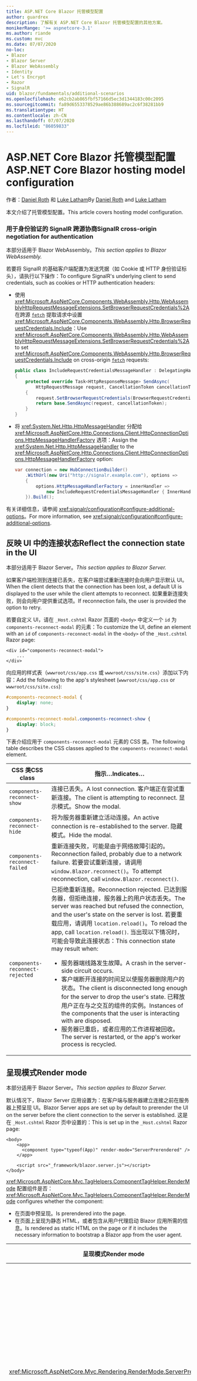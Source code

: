 ```yaml
---
title: ASP.NET Core Blazor 托管模型配置
author: guardrex
description: 了解有关 ASP.NET Core Blazor 托管模型配置的其他方案。
monikerRange: '>= aspnetcore-3.1'
ms.author: riande
ms.custom: mvc
ms.date: 07/07/2020
no-loc:
- Blazor
- Blazor Server
- Blazor WebAssembly
- Identity
- Let's Encrypt
- Razor
- SignalR
uid: blazor/fundamentals/additional-scenarios
ms.openlocfilehash: e62cb2ab865fbf57166d5ec3d1344183c00c2095
ms.sourcegitcommit: fa89d6553378529ae86b388689ac2c6f38281bb9
ms.translationtype: HT
ms.contentlocale: zh-CN
ms.lasthandoff: 07/07/2020
ms.locfileid: "86059833"
---
```

# <a name="aspnet-core-blazor-hosting-model-configuration"></a><span data-ttu-id="460e2-103">ASP.NET Core Blazor 托管模型配置</span><span class="sxs-lookup"><span data-stu-id="460e2-103">ASP.NET Core Blazor hosting model configuration</span></span>

<span data-ttu-id="460e2-104">作者：[Daniel Roth](https://github.com/danroth27) 和 [Luke Latham](https://github.com/guardrex)</span><span class="sxs-lookup"><span data-stu-id="460e2-104">By [Daniel Roth](https://github.com/danroth27) and [Luke Latham](https://github.com/guardrex)</span></span>

<span data-ttu-id="460e2-105">本文介绍了托管模型配置。</span><span class="sxs-lookup"><span data-stu-id="460e2-105">This article covers hosting model configuration.</span></span>

### <a name="signalr-cross-origin-negotiation-for-authentication"></a><span data-ttu-id="460e2-106">用于身份验证的 SignalR 跨源协商</span><span class="sxs-lookup"><span data-stu-id="460e2-106">SignalR cross-origin negotiation for authentication</span></span>

<span data-ttu-id="460e2-107">本部分适用于 Blazor WebAssembly。</span><span class="sxs-lookup"><span data-stu-id="460e2-107">*This section applies to Blazor WebAssembly.*</span></span>

<span data-ttu-id="460e2-108">若要将 SignalR 的基础客户端配置为发送凭据（如 Cookie 或 HTTP 身份验证标头），请执行以下操作：</span><span class="sxs-lookup"><span data-stu-id="460e2-108">To configure SignalR's underlying client to send credentials, such as cookies or HTTP authentication headers:</span></span>

* <span data-ttu-id="460e2-109">使用 <xref:Microsoft.AspNetCore.Components.WebAssembly.Http.WebAssemblyHttpRequestMessageExtensions.SetBrowserRequestCredentials%2A> 在跨源 [`fetch`](https://developer.mozilla.org/docs/Web/API/Fetch_API/Using_Fetch) 提取请求中设置 <xref:Microsoft.AspNetCore.Components.WebAssembly.Http.BrowserRequestCredentials.Include>：</span><span class="sxs-lookup"><span data-stu-id="460e2-109">Use <xref:Microsoft.AspNetCore.Components.WebAssembly.Http.WebAssemblyHttpRequestMessageExtensions.SetBrowserRequestCredentials%2A> to set <xref:Microsoft.AspNetCore.Components.WebAssembly.Http.BrowserRequestCredentials.Include> on cross-origin [`fetch`](https://developer.mozilla.org/docs/Web/API/Fetch_API/Using_Fetch) requests:</span></span>

  ```csharp
  public class IncludeRequestCredentialsMessageHandler : DelegatingHandler
  {
      protected override Task<HttpResponseMessage> SendAsync(
          HttpRequestMessage request, CancellationToken cancellationToken)
      {
          request.SetBrowserRequestCredentials(BrowserRequestCredentials.Include);
          return base.SendAsync(request, cancellationToken);
      }
  }
  ```

* <span data-ttu-id="460e2-110">将 <xref:System.Net.Http.HttpMessageHandler> 分配给 <xref:Microsoft.AspNetCore.Http.Connections.Client.HttpConnectionOptions.HttpMessageHandlerFactory> 选项：</span><span class="sxs-lookup"><span data-stu-id="460e2-110">Assign the <xref:System.Net.Http.HttpMessageHandler> to the <xref:Microsoft.AspNetCore.Http.Connections.Client.HttpConnectionOptions.HttpMessageHandlerFactory> option:</span></span>

  ```csharp
  var connection = new HubConnectionBuilder()
      .WithUrl(new Uri("http://signalr.example.com"), options =>
      {
          options.HttpMessageHandlerFactory = innerHandler => 
              new IncludeRequestCredentialsMessageHandler { InnerHandler = innerHandler };
      }).Build();
  ```

<span data-ttu-id="460e2-111">有关详细信息，请参阅 <xref:signalr/configuration#configure-additional-options>。</span><span class="sxs-lookup"><span data-stu-id="460e2-111">For more information, see <xref:signalr/configuration#configure-additional-options>.</span></span>

## <a name="reflect-the-connection-state-in-the-ui"></a><span data-ttu-id="460e2-112">反映 UI 中的连接状态</span><span class="sxs-lookup"><span data-stu-id="460e2-112">Reflect the connection state in the UI</span></span>

<span data-ttu-id="460e2-113">本部分适用于 Blazor Server。</span><span class="sxs-lookup"><span data-stu-id="460e2-113">*This section applies to Blazor Server.*</span></span>

<span data-ttu-id="460e2-114">如果客户端检测到连接已丢失，在客户端尝试重新连接时会向用户显示默认 UI。</span><span class="sxs-lookup"><span data-stu-id="460e2-114">When the client detects that the connection has been lost, a default UI is displayed to the user while the client attempts to reconnect.</span></span> <span data-ttu-id="460e2-115">如果重新连接失败，则会向用户提供重试选项。</span><span class="sxs-lookup"><span data-stu-id="460e2-115">If reconnection fails, the user is provided the option to retry.</span></span>

<span data-ttu-id="460e2-116">若要自定义 UI，请在 `_Host.cshtml` Razor 页面的 `<body>` 中定义一个 `id` 为 `components-reconnect-modal` 的元素：</span><span class="sxs-lookup"><span data-stu-id="460e2-116">To customize the UI, define an element with an `id` of `components-reconnect-modal` in the `<body>` of the `_Host.cshtml` Razor page:</span></span>

```cshtml
<div id="components-reconnect-modal">
    ...
</div>
```

<span data-ttu-id="460e2-117">向应用的样式表（`wwwroot/css/app.css` 或 `wwwroot/css/site.css`）添加以下内容：</span><span class="sxs-lookup"><span data-stu-id="460e2-117">Add the following to the app's stylesheet (`wwwroot/css/app.css` or `wwwroot/css/site.css`):</span></span>

```css
#components-reconnect-modal {
    display: none;
}

#components-reconnect-modal.components-reconnect-show {
    display: block;
}
```

<span data-ttu-id="460e2-118">下表介绍应用于 `components-reconnect-modal` 元素的 CSS 类。</span><span class="sxs-lookup"><span data-stu-id="460e2-118">The following table describes the CSS classes applied to the `components-reconnect-modal` element.</span></span>

| <span data-ttu-id="460e2-119">CSS 类</span><span class="sxs-lookup"><span data-stu-id="460e2-119">CSS class</span></span>                       | <span data-ttu-id="460e2-120">指示&hellip;</span><span class="sxs-lookup"><span data-stu-id="460e2-120">Indicates&hellip;</span></span> |
| ------------------------------- | ----------------- |
| `components-reconnect-show`     | <span data-ttu-id="460e2-121">连接已丢失。</span><span class="sxs-lookup"><span data-stu-id="460e2-121">A lost connection.</span></span> <span data-ttu-id="460e2-122">客户端正在尝试重新连接。</span><span class="sxs-lookup"><span data-stu-id="460e2-122">The client is attempting to reconnect.</span></span> <span data-ttu-id="460e2-123">显示模式。</span><span class="sxs-lookup"><span data-stu-id="460e2-123">Show the modal.</span></span> |
| `components-reconnect-hide`     | <span data-ttu-id="460e2-124">将为服务器重新建立活动连接。</span><span class="sxs-lookup"><span data-stu-id="460e2-124">An active connection is re-established to the server.</span></span> <span data-ttu-id="460e2-125">隐藏模式。</span><span class="sxs-lookup"><span data-stu-id="460e2-125">Hide the modal.</span></span> |
| `components-reconnect-failed`   | <span data-ttu-id="460e2-126">重新连接失败，可能是由于网络故障引起的。</span><span class="sxs-lookup"><span data-stu-id="460e2-126">Reconnection failed, probably due to a network failure.</span></span> <span data-ttu-id="460e2-127">若要尝试重新连接，请调用 `window.Blazor.reconnect()`。</span><span class="sxs-lookup"><span data-stu-id="460e2-127">To attempt reconnection, call `window.Blazor.reconnect()`.</span></span> |
| `components-reconnect-rejected` | <span data-ttu-id="460e2-128">已拒绝重新连接。</span><span class="sxs-lookup"><span data-stu-id="460e2-128">Reconnection rejected.</span></span> <span data-ttu-id="460e2-129">已达到服务器，但拒绝连接，服务器上的用户状态丢失。</span><span class="sxs-lookup"><span data-stu-id="460e2-129">The server was reached but refused the connection, and the user's state on the server is lost.</span></span> <span data-ttu-id="460e2-130">若要重载应用，请调用 `location.reload()`。</span><span class="sxs-lookup"><span data-stu-id="460e2-130">To reload the app, call `location.reload()`.</span></span> <span data-ttu-id="460e2-131">当出现以下情况时，可能会导致此连接状态：</span><span class="sxs-lookup"><span data-stu-id="460e2-131">This connection state may result when:</span></span><ul><li><span data-ttu-id="460e2-132">服务器端线路发生故障。</span><span class="sxs-lookup"><span data-stu-id="460e2-132">A crash in the server-side circuit occurs.</span></span></li><li><span data-ttu-id="460e2-133">客户端断开连接的时间足以使服务器删除用户的状态。</span><span class="sxs-lookup"><span data-stu-id="460e2-133">The client is disconnected long enough for the server to drop the user's state.</span></span> <span data-ttu-id="460e2-134">已释放用户正在与之交互的组件的实例。</span><span class="sxs-lookup"><span data-stu-id="460e2-134">Instances of the components that the user is interacting with are disposed.</span></span></li><li><span data-ttu-id="460e2-135">服务器已重启，或者应用的工作进程被回收。</span><span class="sxs-lookup"><span data-stu-id="460e2-135">The server is restarted, or the app's worker process is recycled.</span></span></li></ul> |

## <a name="render-mode"></a><span data-ttu-id="460e2-136">呈现模式</span><span class="sxs-lookup"><span data-stu-id="460e2-136">Render mode</span></span>

<span data-ttu-id="460e2-137">本部分适用于 Blazor Server。</span><span class="sxs-lookup"><span data-stu-id="460e2-137">*This section applies to Blazor Server.*</span></span>

<span data-ttu-id="460e2-138">默认情况下，Blazor Server 应用设置为：在客户端与服务器建立连接之前在服务器上预呈现 UI。</span><span class="sxs-lookup"><span data-stu-id="460e2-138">Blazor Server apps are set up by default to prerender the UI on the server before the client connection to the server is established.</span></span> <span data-ttu-id="460e2-139">这是在 `_Host.cshtml` Razor 页中设置的：</span><span class="sxs-lookup"><span data-stu-id="460e2-139">This is set up in the `_Host.cshtml` Razor page:</span></span>

```cshtml
<body>
    <app>
      <component type="typeof(App)" render-mode="ServerPrerendered" />
    </app>

    <script src="_framework/blazor.server.js"></script>
</body>
```

<span data-ttu-id="460e2-140"><xref:Microsoft.AspNetCore.Mvc.TagHelpers.ComponentTagHelper.RenderMode> 配置组件是否：</span><span class="sxs-lookup"><span data-stu-id="460e2-140"><xref:Microsoft.AspNetCore.Mvc.TagHelpers.ComponentTagHelper.RenderMode> configures whether the component:</span></span>

* <span data-ttu-id="460e2-141">在页面中预呈现。</span><span class="sxs-lookup"><span data-stu-id="460e2-141">Is prerendered into the page.</span></span>
* <span data-ttu-id="460e2-142">在页面上呈现为静态 HTML，或者包含从用户代理启动 Blazor 应用所需的信息。</span><span class="sxs-lookup"><span data-stu-id="460e2-142">Is rendered as static HTML on the page or if it includes the necessary information to bootstrap a Blazor app from the user agent.</span></span>

| <span data-ttu-id="460e2-143">呈现模式</span><span class="sxs-lookup"><span data-stu-id="460e2-143">Render mode</span></span> | <span data-ttu-id="460e2-144">描述</span><span class="sxs-lookup"><span data-stu-id="460e2-144">Description</span></span> |
| --- | --- |
| <xref:Microsoft.AspNetCore.Mvc.Rendering.RenderMode.ServerPrerendered> | <span data-ttu-id="460e2-145">在静态 HTML 中呈现组件，并包含 Blazor Server 应用的标记。</span><span class="sxs-lookup"><span data-stu-id="460e2-145">Renders the component into static HTML and includes a marker for a Blazor Server app.</span></span> <span data-ttu-id="460e2-146">用户代理启动时，此标记用于启动 Blazor 应用。</span><span class="sxs-lookup"><span data-stu-id="460e2-146">When the user-agent starts, this marker is used to bootstrap a Blazor app.</span></span> |
| <xref:Microsoft.AspNetCore.Mvc.Rendering.RenderMode.Server> | <span data-ttu-id="460e2-147">呈现 Blazor Server 应用的标记。</span><span class="sxs-lookup"><span data-stu-id="460e2-147">Renders a marker for a Blazor Server app.</span></span> <span data-ttu-id="460e2-148">不包括组件的输出。</span><span class="sxs-lookup"><span data-stu-id="460e2-148">Output from the component isn't included.</span></span> <span data-ttu-id="460e2-149">用户代理启动时，此标记用于启动 Blazor 应用。</span><span class="sxs-lookup"><span data-stu-id="460e2-149">When the user-agent starts, this marker is used to bootstrap a Blazor app.</span></span> |
| <xref:Microsoft.AspNetCore.Mvc.Rendering.RenderMode.Static> | <span data-ttu-id="460e2-150">将组件呈现为静态 HTML。</span><span class="sxs-lookup"><span data-stu-id="460e2-150">Renders the component into static HTML.</span></span> |

<span data-ttu-id="460e2-151">不支持从静态 HTML 页面呈现服务器组件。</span><span class="sxs-lookup"><span data-stu-id="460e2-151">Rendering server components from a static HTML page isn't supported.</span></span>

## <a name="configure-the-signalr-client-for-blazor-server-apps"></a><span data-ttu-id="460e2-152">为 Blazor Server 应用配置 SignalR 客户端</span><span class="sxs-lookup"><span data-stu-id="460e2-152">Configure the SignalR client for Blazor Server apps</span></span>

<span data-ttu-id="460e2-153">本部分适用于 Blazor Server。</span><span class="sxs-lookup"><span data-stu-id="460e2-153">*This section applies to Blazor Server.*</span></span>

<span data-ttu-id="460e2-154">有时，需要配置 Blazor Server 应用使用的 SignalR 客户端。</span><span class="sxs-lookup"><span data-stu-id="460e2-154">Sometimes, you need to configure the SignalR client used by Blazor Server apps.</span></span> <span data-ttu-id="460e2-155">例如，可能需要在 SignalR 客户端上配置日志记录以诊断连接问题。</span><span class="sxs-lookup"><span data-stu-id="460e2-155">For example, you might want to configure logging on the SignalR client to diagnose a connection issue.</span></span>

<span data-ttu-id="460e2-156">在 `Pages/_Host.cshtml` 文件中配置 SignalR 客户端：</span><span class="sxs-lookup"><span data-stu-id="460e2-156">To configure the SignalR client in the `Pages/_Host.cshtml` file:</span></span>

* <span data-ttu-id="460e2-157">将 `autostart="false"` 属性添加到 `blazor.server.js` 脚本的 `<script>` 标记中。</span><span class="sxs-lookup"><span data-stu-id="460e2-157">Add an `autostart="false"` attribute to the `<script>` tag for the `blazor.server.js` script.</span></span>
* <span data-ttu-id="460e2-158">调用 `Blazor.start` 并传入指定 SignalR 生成器的配置对象。</span><span class="sxs-lookup"><span data-stu-id="460e2-158">Call `Blazor.start` and pass in a configuration object that specifies the SignalR builder.</span></span>

```html
<script src="_framework/blazor.server.js" autostart="false"></script>
<script>
  Blazor.start({
    configureSignalR: function (builder) {
      builder.configureLogging("information"); // LogLevel.Information
    }
  });
</script>
```

## <a name="additional-resources"></a><span data-ttu-id="460e2-159">其他资源</span><span class="sxs-lookup"><span data-stu-id="460e2-159">Additional resources</span></span>

* <xref:fundamentals/logging/index>
